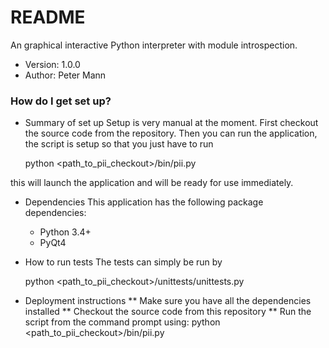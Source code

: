 # README #

An graphical interactive Python interpreter with module introspection.

* Version: 1.0.0
* Author: Peter Mann

### How do I get set up? ###

* Summary of set up
Setup is very manual at the moment. First checkout the source code from the repository. Then you can run the application, the script is setup so that you just have to run

	python <path_to_pii_checkout>/bin/pii.py

this will launch the application and will be ready for use immediately.

* Dependencies
This application has the following package dependencies:
	* Python 3.4+
	* PyQt4
	
* How to run tests
The tests can simply be run by 

	python <path_to_pii_checkout>/unittests/unittests.py
	
* Deployment instructions
** Make sure you have all the dependencies installed
** Checkout the source code from this repository
** Run the script from the command prompt using: python <path_to_pii_checkout>/bin/pii.py
